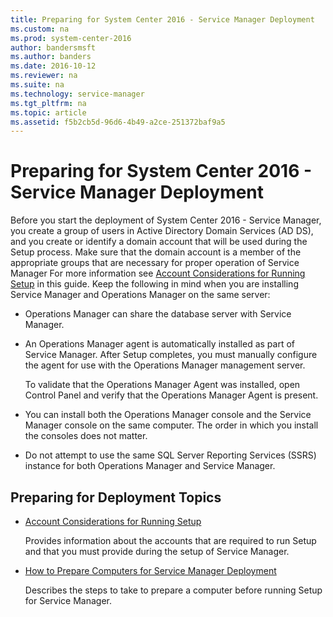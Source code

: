 ```yaml
---
title: Preparing for System Center 2016 - Service Manager Deployment
ms.custom: na
ms.prod: system-center-2016
author: bandersmsft
ms.author: banders
ms.date: 2016-10-12
ms.reviewer: na
ms.suite: na
ms.technology: service-manager
ms.tgt_pltfrm: na
ms.topic: article
ms.assetid: f5b2cb5d-96d6-4b49-a2ce-251372baf9a5
---
```


# Preparing for System Center 2016 - Service Manager Deployment

Before you start the deployment of System Center 2016 - Service Manager, you create a group of users in Active Directory Domain Services \(AD DS\), and you create or identify a domain account that will be used during the Setup process. Make sure that the domain account is a member of the appropriate groups that are necessary for proper operation of Service Manager For more information see [Account Considerations for Running Setup](plan-account-considerations-for-running-setup.md) in this guide. Keep the following in mind when you are installing Service Manager and Operations Manager on the same server:  

- Operations Manager can share the database server with Service Manager.  

- An Operations Manager agent is automatically installed as part of Service Manager. After Setup completes, you must manually configure the agent for use with the Operations Manager management server.

     To validate that the Operations Manager Agent was installed, open Control Panel and verify that the Operations Manager Agent is present.

-   You can install both the Operations Manager console and the Service Manager console on the same computer. The order in which you install the consoles does not matter.  

-   Do not attempt to use the same SQL Server Reporting Services \(SSRS\) instance for both Operations Manager and Service Manager.  

## Preparing for Deployment Topics  

-   [Account Considerations for Running Setup](plan-account-considerations-for-running-setup.md)  

     Provides information about the accounts that are required to run Setup and that you must provide during the setup of Service Manager.  

-   [How to Prepare Computers for Service Manager Deployment](plan-how-to-prepare-computers-for-service-manager-deployment.md)  

     Describes the steps to take to prepare a computer before running Setup for Service Manager.  
